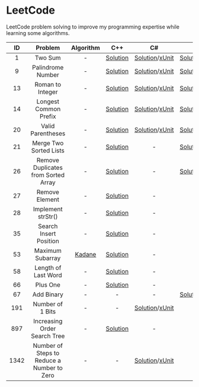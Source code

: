 # LeetCode

LeetCode problem solving to improve my programming expertise while learning some algorithms.

ID|Problem|Algorithm|C++|C#|Rust
|:-:|:-:|:-:|:-:|:-:|:-:|
1|Two Sum|-|[Solution](https://github.com/mezdelex/LeetCode/blob/main/cpp/1.%20Two%20Sum/solution.cpp)|[Solution](https://github.com/mezdelex/LeetCode/blob/main/csharp/1.%20Two%20Sum/Solution.cs)/[xUnit](https://github.com/mezdelex/LeetCode/blob/main/csharp/1.%20Two%20Sum/UnitTest.cs)|[Solution/Tests](https://github.com/mezdelex/LeetCode/blob/main/rust/src/_1_two_sum.rs)
9|Palindrome Number|-|[Solution](https://github.com/mezdelex/LeetCode/blob/main/cpp/9.%20Palindrome%20Number/solution.cpp)|[Solution](https://github.com/mezdelex/LeetCode/blob/main/csharp/9.%20Palindrome%20Number/Solution.cs)/[xUnit](https://github.com/mezdelex/LeetCode/blob/main/csharp/9.%20Palindrome%20Number/UnitTest.cs)|[Solution/Tests](https://github.com/mezdelex/LeetCode/blob/main/rust/src/_9_palindrome_number.rs)
13|Roman to Integer|-|[Solution](https://github.com/mezdelex/LeetCode/blob/main/cpp/13.%20Roman%20to%20Integer/solution.cpp)|[Solution](https://github.com/mezdelex/LeetCode/blob/main/csharp/13.%20Roman%20to%20Integer/Solution.cs)/[xUnit](https://github.com/mezdelex/LeetCode/blob/main/csharp/13.%20Roman%20to%20Integer/UnitTest.cs)|[Solution/Tests](https://github.com/mezdelex/LeetCode/blob/main/rust/src/_13_roman_to_integer.rs)
14|Longest Common Prefix|-|[Solution](https://github.com/mezdelex/LeetCode/blob/main/cpp/14.%20Longest%20Common%20Prefix/solution.cpp)|[Solution](https://github.com/mezdelex/LeetCode/blob/main/csharp/14.%20Longest%20Common%20Prefix/Solution.cs)/[xUnit](https://github.com/mezdelex/LeetCode/blob/main/csharp/14.%20Longest%20Common%20Prefix/UnitTest.cs)|[Solution/Tests](https://github.com/mezdelex/LeetCode/blob/main/rust/src/_14_longest_common_prefix.rs)
20|Valid Parentheses|-|[Solution](https://github.com/mezdelex/LeetCode/blob/main/cpp/20.%20Valid%20Parentheses/solution.cpp)|[Solution](https://github.com/mezdelex/LeetCode/blob/main/csharp/20.%20Valid%20Parentheses/Solution.cs)/[xUnit](https://github.com/mezdelex/LeetCode/blob/main/csharp/20.%20Valid%20Parentheses/UnitTest.cs)|[Solution/Tests](https://github.com/mezdelex/LeetCode/blob/main/rust/src/_20_valid_parentheses.rs)
21|Merge Two Sorted Lists|-|[Solution](https://github.com/mezdelex/LeetCode/blob/main/cpp/21.%20Merge%20Two%20Sorted%20Lists/solution.cpp)|-|[Solution/Tests](https://github.com/mezdelex/LeetCode/blob/main/rust/src/_21_merge_two_sorted_lists.rs)
26|Remove Duplicates from Sorted Array|-|[Solution](https://github.com/mezdelex/LeetCode/blob/main/cpp/26.%20Remove%20Duplicates%20from%20Sorted%20Array/solution.cpp)|-|[Solution/Tests](https://github.com/mezdelex/LeetCode/blob/main/rust/src/_26_remove_duplicates_from_sorted_array.rs)
27|Remove Element|-|[Solution](https://github.com/mezdelex/LeetCode/blob/main/cpp/27.%20Remove%20Element/solution.cpp)|-|-
28|Implement strStr()|-|[Solution](https://github.com/mezdelex/LeetCode/blob/main/cpp/28.%20Implement%20strStr()/solution.cpp)|-|-
35|Search Insert Position|-|[Solution](https://github.com/mezdelex/LeetCode/blob/main/cpp/35.%20Search%20Insert%20Position/solution.cpp)|-|-
53|Maximum Subarray|[Kadane](https://en.wikipedia.org/wiki/Maximum_subarray_problem)|[Solution](https://github.com/mezdelex/LeetCode/blob/main/cpp/53.%20Maximum%20Subarray/solution.cpp)|-|-
58|Length of Last Word|-|[Solution](https://github.com/mezdelex/LeetCode/blob/main/cpp/58.%20Length%20of%20Last%20Word/solution.cpp)|-|-
66|Plus One|-|[Solution](https://github.com/mezdelex/LeetCode/blob/main/cpp/66.%20Plus%20One/solution.cpp)|-|-
67|Add Binary|-|-|-|[Solution/Tests](https://github.com/mezdelex/LeetCode/blob/main/rust/src/_67_add_binary.rs)
191|Number of 1 Bits|-|-|[Solution](https://github.com/mezdelex/LeetCode/blob/main/csharp/191.%20Number%20of%201%20Bits/Solution.cs)/[xUnit](https://github.com/mezdelex/LeetCode/blob/main/csharp/191.%20Number%20of%201%20Bits/UnitTest.cs)|-
897|Increasing Order Search Tree|-|[Solution](https://github.com/mezdelex/LeetCode/blob/main/cpp/897.%20Increasing%20Order%20Search%20Tree/solution.cpp)|-|-
1342|Number of Steps to Reduce a Number to Zero|-|-|[Solution](https://github.com/mezdelex/LeetCode/blob/main/csharp/1342.%20Number%20of%20Steps%20to%20Reduce%20a%20Number%20to%20Zero/Solution.cs)/[xUnit](https://github.com/mezdelex/LeetCode/blob/main/csharp/1342.%20Number%20of%20Steps%20to%20Reduce%20a%20Number%20to%20Zero/UnitTest.cs)|-

